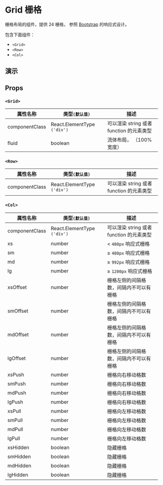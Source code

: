 # Grid 栅格 [<i class="icon icon-edit2" ></i>](https://github.com/rsuite/rsuite.github.io/blob/master/src/components/grid/index.md)

栅格布局的组件，提供 24 栅格， 参照 [Bootstrap](https://getbootstrap.com/docs/3.3/css/) 的响应式设计。

包含下面组件：

* `<Grid>`
* `<Row>`
* `<Col>`

## 演示

<!--{demo}-->

## Props

### `<Grid>`

| 属性名称       | 类型`(默认值)`              | 描述                                     |
| -------------- | --------------------------- | ---------------------------------------- |
| componentClass | React.ElementType `('div')` | 可以渲染 string 或者 function 的元素类型 |
| fluid          | boolean                     | 流体布局， （100% 宽度）                 |

### `<Row>`

| 属性名称       | 类型`(默认值)`              | 描述                                     |
| -------------- | --------------------------- | ---------------------------------------- |
| componentClass | React.ElementType `('div')` | 可以渲染 string 或者 function 的元素类型 |

### `<Col>`

| 属性名称       | 类型`(默认值)`              | 描述                                     |
| -------------- | --------------------------- | ---------------------------------------- |
| componentClass | React.ElementType `('div')` | 可以渲染 string 或者 function 的元素类型 |
| xs             | number                      | < `480px` 响应式栅格                     |
| sm             | number                      | ≥ `480px` 响应式栅格                     |
| md             | number                      | ≥ `992px` 响应式栅格                     |
| lg             | number                      | ≥ `1200px` 响应式栅格                    |
| xsOffset       | number                      | 栅格左侧的间隔格数，间隔内不可以有栅格   |
| smOffset       | number                      | 栅格左侧的间隔格数，间隔内不可以有栅格   |
| mdOffset       | number                      | 栅格左侧的间隔格数，间隔内不可以有栅格   |
| lgOffset       | number                      | 栅格左侧的间隔格数，间隔内不可以有栅格   |
| xsPush         | number                      | 栅格向右移动格数                         |
| smPush         | number                      | 栅格向右移动格数                         |
| mdPush         | number                      | 栅格向右移动格数                         |
| lgPush         | number                      | 栅格向右移动格数                         |
| xsPull         | number                      | 栅格向左移动格数                         |
| smPull         | number                      | 栅格向左移动格数                         |
| mdPull         | number                      | 栅格向左移动格数                         |
| lgPull         | number                      | 栅格向左移动格数                         |
| xsHidden       | boolean                     | 隐藏栅格                                 |
| smHidden       | boolean                     | 隐藏栅格                                 |
| mdHidden       | boolean                     | 隐藏栅格                                 |
| lgHidden       | boolean                     | 隐藏栅格                                 |
